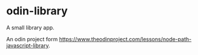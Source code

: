 # odin-library
A small library app.

An odin project form https://www.theodinproject.com/lessons/node-path-javascript-library.